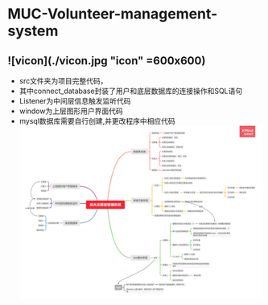 # MUC-Volunteer-management-system
![vicon](./vicon.jpg "icon" =600x600)
---
- src文件夹为项目完整代码，
- 其中connect_database封装了用户和底层数据库的连接操作和SQL语句	
- Listener为中间层信息触发监听代码
- window为上层图形用户界面代码
- mysql数据库需要自行创建,并更改程序中相应代码
![process](./民大志愿者管理系统.png "process")
